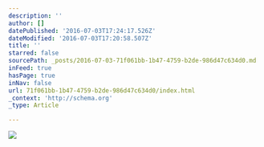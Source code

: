 ```yaml
---
description: ''
author: []
datePublished: '2016-07-03T17:24:17.526Z'
dateModified: '2016-07-03T17:20:58.507Z'
title: ''
starred: false
sourcePath: _posts/2016-07-03-71f061bb-1b47-4759-b2de-986d47c634d0.md
inFeed: true
hasPage: true
inNav: false
url: 71f061bb-1b47-4759-b2de-986d47c634d0/index.html
_context: 'http://schema.org'
_type: Article

---
```

![](https://the-grid-user-content.s3-us-west-2.amazonaws.com/c2946f84-2fb8-4433-907d-f6ff7d40017c.gif)